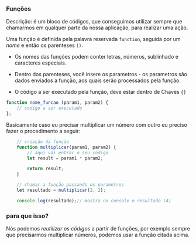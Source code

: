 ### Funções

Descrição: é um bloco de códigos, que conseguimos utilizar sempre que chamarmos em qualquer parte da nossa aplicação, para realizar uma ação.

Uma função é definida pela palavra reservada `function`, seguida por um *nome* e então os parenteses `()`.

- Os nomes das funções podem conter letras, números, sublinhado e caracteres especiais.

- Dentro dos parenteses, você insere os parametros - os parametros são dados enviados a função, aos quais serão processados pela função.

- O código a ser executado pela função, deve estar dentro de Chaves `{}`

```javascript
function nome_funcao (param1, param2) {
    // código a ser executado
};
```

Basicamente caso eu precisar multiplicar um número com outro eu preciso fazer o procedimento a seguir:

```javascript
    // criação da função
    function multiplicar(param1, param2) { 
        // aqui vai entrar o seu código
        let result = param1 * param2;

        return result;
    }

    // chamar a função passando os parametros
    let resultado = multiplicar(2, 2);

    console.log(resultado);// mostra no console o resultado (4)
```

### para que isso?

Nós podemos *reutilizar os códigos* a partir de funções, por exemplo sempre que precisarmos multiplicar números, podemos usar a função citada acima.